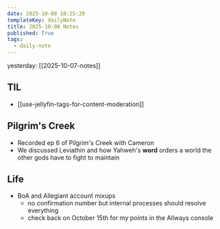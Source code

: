 ```yaml
---
date: 2025-10-08 10:25:20
templateKey: dailyNote
title: 2025-10-08 Notes
published: True
tags:
  - daily-note
---
```


yesterday: [[2025-10-07-notes]]

## TIL

- [[use-jellyfin-tags-for-content-moderation]]

## Pilgrim's Creek

- Recorded ep 6 of Pilgrim's Creek with Cameron
- We discussed Leviathin and how Yahweh's **word** orders a world the other gods have to fight to maintain

## Life

- BoA and Allegiant account mixups
  - no confirmation number but internal processes should resolve everything
  - check back on October 15th for my points in the Allways console
